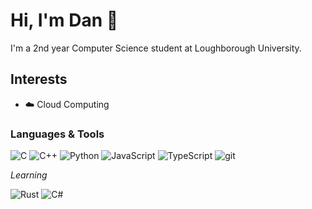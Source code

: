# Hi, I'm Dan 👋

I'm a 2nd year Computer Science student at Loughborough University.

## Interests
- ☁️ Cloud Computing

### Languages & Tools

![C](https://img.shields.io/badge/C-A9BACD?style=flat&logo=C&logoColor=white)
![C++](https://img.shields.io/badge/C++-5C8DBC?style=flat-square&logo=C%2b%2b&logoColor=white)
![Python](https://img.shields.io/badge/Python-3476A9?style=flat-square&logo=Python&logoColor=white)
![JavaScript](https://img.shields.io/badge/JavaScript-F8D43C?style=flat-square&logo=JavaScript&logoColor=white)
![TypeScript](https://img.shields.io/badge/TypeScript-3075C1?style=flat-square&logo=TypeScript&logoColor=white)
![git](https://img.shields.io/badge/Git-F05030?style=flat-square&logo=git&logoColor=white)

*Learning*

![Rust](https://img.shields.io/badge/Rust-E43717?style=flat-square&logo=rust&logoColor=white)
![C#](https://img.shields.io/badge/C%23-2A0163?style=flat-square&logo=c-sharp&logoColor=white)
